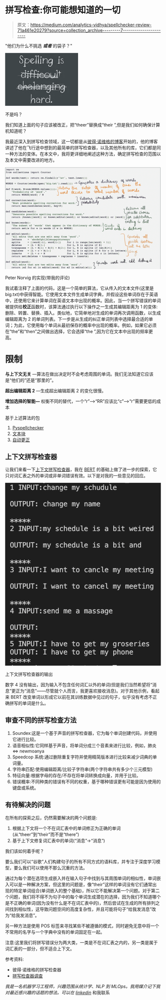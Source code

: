 # 拼写检查:你可能想知道的一切

> 原文：<https://medium.com/analytics-vidhya/spellchecker-review-71a461e20279?source=collection_archive---------7----------------------->

"他们为什么不挑选 ***或者*** 的袋子？"

![](img/033b76cde3126315d3dd1936dfb52257.png)

不是吗？

我们知道上面的句子应该被改正，把“theer”替换成“their ”,但是我们如何确保计算机知道呢？

我最近深入到拼写检查领域，这一切都是从[彼得·诺维格的博客](https://norvig.com/spell-correct.html)开始的，他的博客讲述了他在飞行途中想到的最简单的拼写检查器，以及其他所有的库，它们都是同一种方法的变体。在本文中，我将更详细地阐述这种方法，确定拼写检查的范围以及本文中需要改进的地方。

![](img/66b4331b76b321793d729203d453ff46.png)

Peter Norvig 的实现(带我的评论)

我试着注释了上面的代码，这是一个简单的算法，它从传入的文本文件(这里是 big.txt)中获得智能。它使用文本文件生成单词字典，并假设这些单词存在于英语中，还使用它来计算单词在英语文本中出现的概率。因此，当一个拼写错误的单词被提供给**校正**函数时，该算法通过执行以下操作之一生成其编辑距离为 1 的变体:删除、转置、替换、插入。类似地，它简单地对生成的单词再次调用函数，以生成编辑距离为 2 的单词列表。下一步是从生成的纠正单词列表中选择最合适的单词；为此，它使用每个单词从最初保存的概率中出现的概率。例如，如果它必须在“the”和“then”之间做出选择，它会选择“the ”,因为它在文本中出现的频率更高。

# 限制

**与上下文无关** —算法在做出决定时不会考虑周围的单词。我们无法知道它应该是“他们的”还是“那里的”。

**超出编辑距离 2** —生成超出编辑距离 2 的变化很慢。

**增加选择的智能—** 权衡不同的替代，一个“r”—>“RR”应该比“c”—>“r”需要更低的成本

基于上述算法的包

1.  [Pyspellchecker](https://pypi.org/project/pyspellchecker/)
2.  [文本块](https://textblob.readthedocs.io/en/dev/quickstart.html)
3.  [自动更正](https://github.com/fsondej/autocorrect)

## 上下文拼写检查器

让我们来看一下[上下文拼写检查器](https://spacy.io/universe/project/contextualSpellCheck)，我在 [BERT](https://arxiv.org/abs/1810.04805) 的基础上做了进一步的探索，它只对词汇表之外的单词或非单词错误有效。以下是对我的一些意见的回应。

![](img/edf1adeb77d5b56c4ccc475b04b749a9.png)

上下文拼写检查器的输出

数字 4 没有输出，因为输入不包含任何词汇以外的单词(但是我们当然希望将“消息”更正为“消息”——尽管就个人而言，我更喜欢接收消息)。对于其他示例，看起来 BERT 改变单词以形成它以前在其训练数据中见过的句子，似乎没有考虑不正确拼写的单词是什么。

## **审查不同的拼写检查方法**

1.  Soundex:这是一个基于声音的拼写检查器，它为每个单词创建代码，并使用它进行比较。
2.  语音相似性:它同样基于声音，将单词分成三个音素来进行比较，例如，肺炎<=> newmoanya
3.  Speedcop 系统:通过删除重复字符并使用精简版本进行比较来减少词典的单词量。
4.  字符串匹配:使用编辑距离/比较子字符串(两个字符串共有多少个三元模型)
5.  特征向量:根据字母的存在/不存在将单词转换成向量，并用于比较。
6.  错误概率:不同种类的错误有不同的权重，基于哪种错误更有可能是因为使用的键盘或系统。

## 有待解决的问题

在所有的探索之后，仍然需要解决的两个问题是:

1.  根据上下文将一个不在词汇表中的单词修正为正确的单词(从“theer”到“their”而不是“there”)
2.  基于上下文修复词汇表中的单词(“消息”->“消息”)

我们该如何着手呢？

要么我们可以“谷歌”人们构建句子的所有不同方式的语料库，并专注于深度学习模型，要么我们可以使用不那么沉重的方法。

通过为每个潜在选项生成嵌入并在输入句子中找到与其周围单词的相似性，单词嵌入可以是一种解决方案，但这里的问题是，像“their”这样的单词没有它们通常出现的特定单词组合(单词嵌入的整个基础)，所以它不能解决第一个问题。对于第二个问题，我们将不得不为句子中的每个单词生成潜在的选择，因为我们不知道哪个是不正确的单词(因为没有什么是不在词汇表中的)，然后尝试在生成的所有排列之间找到相似性，这导致问题空间的高度复杂性，并且可能将句子“给我发消息”改为“给我发消息”。

另一种方法是使用 POS 标签来寻找某些不被遵循的模式，同时避免无意中将一个不常用的名字与一个字典中没有的单词固定在一起。

注意:这里我们将拼写错误分为两大类，一类是不在词汇表之内的，另一类是属于词汇表的一部分，但不适合上下文。

参考资料:

*   彼得·诺维格的拼写检查器
*   [拼写检查器调查](https://www.dcs.bbk.ac.uk/~roger/spellchecking.html)

*我是一名机器学习工程师，兴趣范围从统计学、NLP 到 MLOps。我用媒介记下我对最近感兴趣的话题的想法。可以在* [*linkedin*](https://www.linkedin.com/in/apurva-misra/) 和我联系